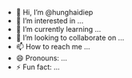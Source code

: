 - 👋 Hi, I’m @hunghaidiep
- 👀 I’m interested in ...
- 🌱 I’m currently learning ...
- 💞️ I’m looking to collaborate on ...
- 📫 How to reach me ...
- 😄 Pronouns: ...
- ⚡ Fun fact: ...

<!---
hunghaidiep/hunghaidiep is a ✨ special ✨ repository because its `README.md` (this file) appears on your GitHub profile.
You can click the Preview link to take a look at your changes.
--->
